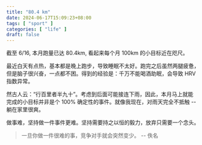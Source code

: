```yaml
---
title: "80.4 km"
date: 2024-06-17T15:09:23+08:00
tags: [ "sport" ]
categories: [ "life" ]
draft: false
---
```


截至 6/16, 本月跑量已达 80.4km, 看起来每个月 100km 的小目标近在咫尺。

最近白天有点热，基本都是晚上跑步，导致睡眠不太好。跑完之后虽然两腿疲惫，
但是脑子很兴奋，一点都不困。得到的经验是：千万不能喝酒助眠，会导致 HRV
指数异常。

然古人云：“行百里者半九十”。考虑到后面可能接连下雨，因此，本月马上就能
完成的小目标并非是个 100% 确定性的事件。就像我现在，对雨天完全不抵触
-- 躺在家里很爽。

做事难，坚持做一件事件更难。坚持需要持之以恒的毅力，放弃只需要一个念头。

> 一旦你做一件很难的事，竞争对手就会突然变少。 -- 佚名
